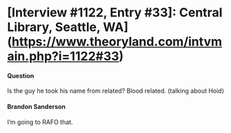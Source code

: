 # [Interview #1122, Entry #33]: Central Library, Seattle, WA](https://www.theoryland.com/intvmain.php?i=1122#33)

#### Question

Is the guy he took his name from related? Blood related. (talking about Hoid)

#### Brandon Sanderson

I’m going to RAFO that.

